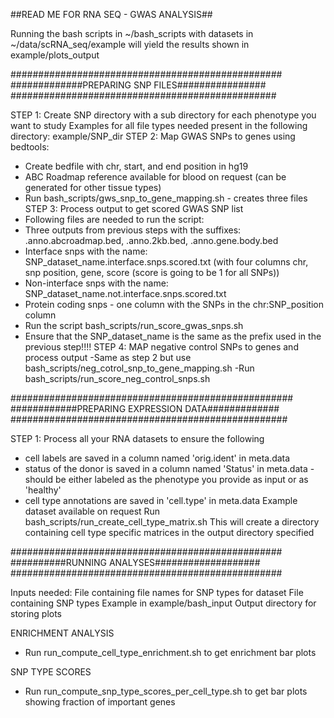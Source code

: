 ##READ ME FOR RNA SEQ - GWAS ANALYSIS##

Running the bash scripts in ~/bash_scripts with datasets in ~/data/scRNA_seq/example will yield the results shown in example/plots_output


#################################################
#############PREPARING SNP FILES################
################################################

STEP 1: 
Create SNP directory with a sub directory for each phenotype you want to study 
Examples for all file types needed present in the following directory:
example/SNP_dir
STEP 2: 
Map GWAS SNPs to genes using bedtools: 
- Create bedfile with chr, start, and end position in hg19 
- ABC Roadmap reference available for blood on request (can be generated for other tissue types)
- Run bash_scripts/gws_snp_to_gene_mapping.sh - creates three files 
STEP 3: 
Process output to get scored GWAS SNP list
- Following files are needed to run the script:
- Three outputs from previous steps with the suffixes: .anno.abcroadmap.bed, .anno.2kb.bed, .anno.gene.body.bed
- Interface snps with the name: SNP_dataset_name.interface.snps.scored.txt (with four columns chr, snp position, gene, score (score is going to be 1 for all SNPs))
- Non-interface snps with the name: SNP_dataset_name.not.interface.snps.scored.txt
- Protein coding snps - one column with the SNPs in the chr:SNP_position column
- Run the script bash_scripts/run_score_gwas_snps.sh
- Ensure that the SNP_dataset_name is the same as the prefix used in the previous step!!!!
STEP 4: 
MAP negative control SNPs to genes and process output 
-Same as step 2 but use bash_scripts/neg_cotrol_snp_to_gene_mapping.sh
-Run bash_scripts/run_score_neg_control_snps.sh

###################################################
############PREPARING EXPRESSION DATA#############
##################################################

STEP 1: 
Process all your RNA datasets to ensure the following 
- cell labels are saved in a column named 'orig.ident' in meta.data
- status of the donor is saved in a column named 'Status' in meta.data - should be either labeled as the phenotype you provide as input or as 'healthy'
- cell type annotations are saved in 'cell.type' in meta.data
Example dataset available on request
Run bash_scripts/run_create_cell_type_matrix.sh
This will create a directory containing cell type specific matrices in the output directory specified 

#################################################
##########RUNNING ANALYSES###################
#################################################

Inputs needed: 
File containing file names for SNP types for dataset 
File containing SNP types
Example in example/bash_input
Output directory for storing plots 

ENRICHMENT ANALYSIS
- Run run_compute_cell_type_enrichment.sh to get enrichment bar plots

SNP TYPE SCORES 
- Run run_compute_snp_type_scores_per_cell_type.sh to get bar plots showing fraction of important genes










